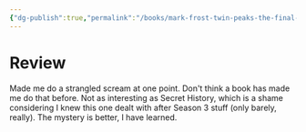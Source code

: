 ```yaml
---
{"dg-publish":true,"permalink":"/books/mark-frost-twin-peaks-the-final-dossier/","tags":["books"],"created":"2024-06-07","updated":"2025-06-05"}
---
```



# Review

Made me do a strangled scream at one point. Don't think a book has made me do that before. Not as interesting as Secret History, which is a shame considering I knew this one dealt with after Season 3 stuff (only barely, really). The mystery is better, I have learned.
